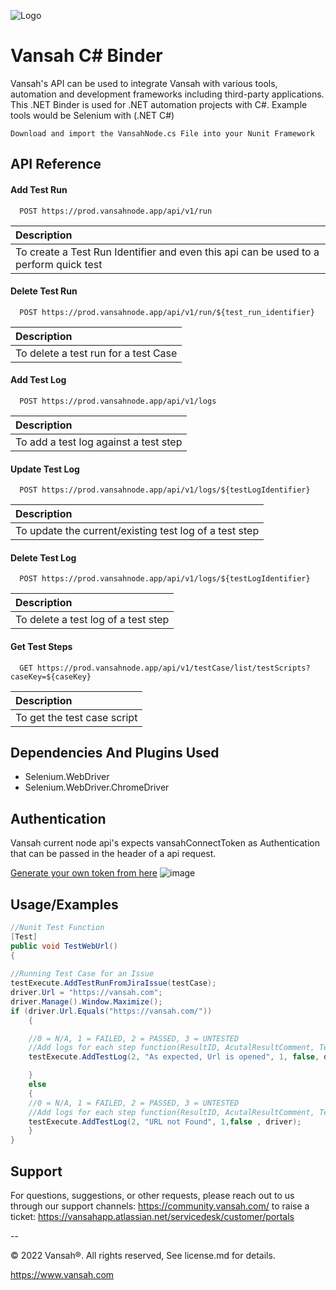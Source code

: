 
![Logo](https://vansah.com/wp-content/uploads/2022/06/512x512.png)

# Vansah C# Binder
Vansah's API can be used to integrate Vansah with various tools, automation and development frameworks including third-party applications. This .NET Binder is used for .NET automation projects with C#. Example tools would be Selenium with (.NET C#)



    Download and import the VansahNode.cs File into your Nunit Framework

   

## API Reference

#### Add Test Run

```http
  POST https://prod.vansahnode.app/api/v1/run
```
| Description                     |
:-------------------------------- |
|To create a Test Run Identifier and even this api can be used to a perform quick test |

#### Delete Test Run

```http
  POST https://prod.vansahnode.app/api/v1/run/${test_run_identifier}
```

| Description                     |
:-------------------------------- |
|To delete a test run for a test Case |

#### Add Test Log

```http
  POST https://prod.vansahnode.app/api/v1/logs
```
| Description                     |
:-------------------------------- |
|To add a test log against a test step |

#### Update Test Log

```http
  POST https://prod.vansahnode.app/api/v1/logs/${testLogIdentifier}
```

| Description                     |
:-------------------------------- |
|To update the current/existing test log of a test step|

#### Delete Test Log

```http
  POST https://prod.vansahnode.app/api/v1/logs/${testLogIdentifier}
```
| Description                     |
:-------------------------------- |
|To delete a test log of a test step|

#### Get Test Steps

```http
  GET https://prod.vansahnode.app/api/v1/testCase/list/testScripts?caseKey=${caseKey}
```

| Description                     |
:-------------------------------- |
|To get the test case script|




##  Dependencies And Plugins Used

- Selenium.WebDriver
- Selenium.WebDriver.ChromeDriver

## Authentication
Vansah current node api's expects vansahConnectToken as Authentication that can be passed in the header of a api request. 

<a href="https://community.vansah.com/posts/how-to-create-a-vansah-api-token-in-jira">Generate your own token from here</a>
![image](https://github.com/testpointcorp/Vansah-CSharp-Binder/assets/95007067/e13e0d45-a012-4abd-9618-2916a256b5f0)

## Usage/Examples

```java
//Nunit Test Function
[Test]
public void TestWebUrl()
{
           
//Running Test Case for an Issue
testExecute.AddTestRunFromJiraIssue(testCase);
driver.Url = "https://vansah.com";
driver.Manage().Window.Maximize();
if (driver.Url.Equals("https://vansah.com/"))
    {

    //0 = N/A, 1 = FAILED, 2 = PASSED, 3 = UNTESTED
    //Add logs for each step function(ResultID, AcutalResultComment, TestStepID, screenshotTrueorFalse, chromedriver/OtherBroswerdriver);
    testExecute.AddTestLog(2, "As expected, Url is opened", 1, false, driver);

    }
    else
    {
    //0 = N/A, 1 = FAILED, 2 = PASSED, 3 = UNTESTED
    //Add logs for each step function(ResultID, AcutalResultComment, TestStepID, screenshotTrueorFalse, chromedriver/OtherBroswerdriver);
    testExecute.AddTestLog(2, "URL not Found", 1,false , driver);
    }
}
```
## Support
For questions, suggestions, or other requests, please reach out to us through our support channels: https://community.vansah.com/ to raise a ticket: https://vansahapp.atlassian.net/servicedesk/customer/portals

--

© 2022 Vansah®. All rights reserved, See license.md for details.

https://www.vansah.com
